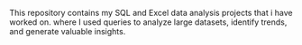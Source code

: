 This repository contains my SQL and Excel data analysis projects that i have worked on. where I used queries to analyze large datasets, identify trends, and generate valuable insights.

